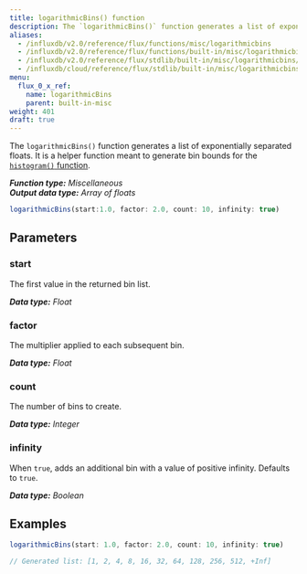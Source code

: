 ```yaml
---
title: logarithmicBins() function
description: The `logarithmicBins()` function generates a list of exponentially separated floats.
aliases:
  - /influxdb/v2.0/reference/flux/functions/misc/logarithmicbins
  - /influxdb/v2.0/reference/flux/functions/built-in/misc/logarithmicbins/
  - /influxdb/v2.0/reference/flux/stdlib/built-in/misc/logarithmicbins/
  - /influxdb/cloud/reference/flux/stdlib/built-in/misc/logarithmicbins/
menu:
  flux_0_x_ref:
    name: logarithmicBins
    parent: built-in-misc
weight: 401
draft: true
---
```


The `logarithmicBins()` function generates a list of exponentially separated floats.
It is a helper function meant to generate bin bounds for the
[`histogram()` function](/influxdb/v2.0/reference/flux/stdlib/built-in/transformations/histogram).

_**Function type:** Miscellaneous_  
_**Output data type:** Array of floats_

```js
logarithmicBins(start:1.0, factor: 2.0, count: 10, infinity: true)
```

## Parameters

### start
The first value in the returned bin list.

_**Data type:** Float_

### factor
The multiplier applied to each subsequent bin.

_**Data type:** Float_

### count
The number of bins to create.

_**Data type:** Integer_

### infinity
When `true`, adds an additional bin with a value of positive infinity.
Defaults to `true`.

_**Data type:** Boolean_

## Examples
```js
logarithmicBins(start: 1.0, factor: 2.0, count: 10, infinity: true)

// Generated list: [1, 2, 4, 8, 16, 32, 64, 128, 256, 512, +Inf]
```
